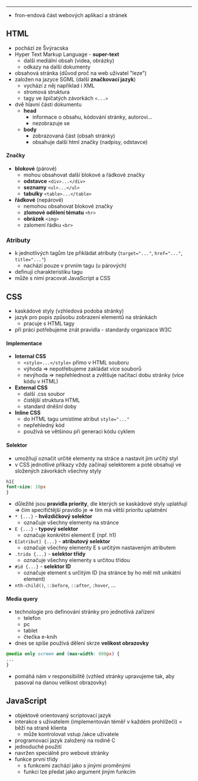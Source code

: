 ----
- fron-endová část webových aplikací a stránek

## HTML

- pochází ze Švýracska
- Hyper Text Markup Language - **super-text**
	- další mediální obsah (videa, obrázky)
	- odkazy na další dokumenty
- obsahová stránka (důvod proč na web uživatel "leze")
- založen na jazyce SGML (další **značkovací jazyk**)
	- vychází z něj například i XML 
	- stromová struktura
	- tagy ve špičatých závorkách `<...>`
- dvě hlavní části dokumentu
	- **head**
		- informace o obsahu, kódování stránky, autorovi...
		- nezobrazuje se
	- **body**
		- zobrazovaná část (obsah stránky)
		- obsahuje další html značky (nadpisy, odstavce)

#### Značky

- **blokové** (párové)
	- mohou obsahovat další blokové a řádkové značky
	- **odstavce** `<div>...</div>`
	- **seznamy** `<ul>...</ul>`
	- **tabulky** `<table>...</table>`
- **řádkové** (nepárové)
	- nemohou obsahovat blokové značky
	- **zlomové odělení tématu** `<hr>`
	- **obrázek** `<img>`
	- zalomení řádku `<br>`

### Atributy

- k jednotlivých tagům lze přikládat atributy (`target="..."`, `href="..."`, `title="..."`)
	- nachází pouze v prvním tagu (u párových)
- definují charakteristiku tagu
- může s nimi pracovat JavaScript a CSS

## CSS

- kaskádové styly (vzhledová podoba stránky)
- jazyk pro popis způsobu zobrazení elementů na stránkách
	- pracuje s HTML tagy
- při práci potřebujeme znát pravidla - standardy organizace W3C

#### Implementace

- **Internal CSS**
	- `<style>...</style>` přímo v HTML souboru
	- výhoda => nepotřebujeme zakládat více souborů
	- nevýhoda => nepřehlednost a zvětšuje načítací dobu stránky (více kódu v HTML)
- **External CSS**
	- další .css soubor
	- čistější struktura HTML
	- standard dněšní doby
- **Inline CSS**
	- do HTML tagu umístíme atribut `style="..."`
	- nepřehledný kód
	- používá se většinou při generaci kódu cyklem

#### **Selektor**

- umožňují označit určité elementy na stráce a nastavit jim určitý styl
- v CSS jednotlivé příkazy vždy začínají selektorem a poté obsahují ve složených závorkách všechny styly
```Css
h1{
font-size: 10px
}
```
- důležité jsou **pravidla priority**, dle kterých se kaskádové styly uplatňují => čím specifičtější pravidlo je => tím má větší prioritu uplatnění
- `* {...}` - **hvězdičkový selektor**
	- označuje všechny elementy na stránce 
- `E {...}` - **typový selektor**
	- označuje konkrétní element E (npř. h1)
- `E[atribut] {...}` - **atributový selektor**
	- označuje všechny elementy E s určitým nastaveným atributem 
- `.trida {...}` - **selektor třídy**
	- označuje všechny elementy s určitou třídou
- `#id {...}` - **selektor ID**
	- označuje element s určitým ID (na stránce by ho měl mít unikátní element)
- `nth-child()`, `::before`, `::after`, `:hover`, ...
	
#### Media query

- technologie pro definování stránky pro jednotlivá zařízení 
	- telefon
	- pc
	- tablet
	- čtečka e-knih
- dnes se spíše používá dělení skrze **velikost obrazovky**
```Css
@media only screen and (max-width: 600px) {
...
}
```
- pomáhá nám v responsibilitě (vzhled stránky upravujeme tak, aby pasoval na danou velikost obrazovky)

## JavaScript

- objektově orientovaný scriptovací jazyk
- interakce s uživatelem (implementován téměř v každém prohlížeči) = běží na straně klienta
	- může kontrolovat vstup /akce uživatele
- programovací jazyk založený na rodině C
- jednoduché použití 
- navržen speciálně pro webové stránky
- funkce první třídy
	- s funkcemi zachází jako s jinými proměnými
	- funkci lze předat jako argument jiným funkcím

